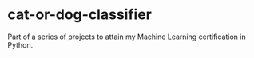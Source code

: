 # cat-or-dog-classifier
Part of a series of projects to attain my Machine Learning certification in Python. 
